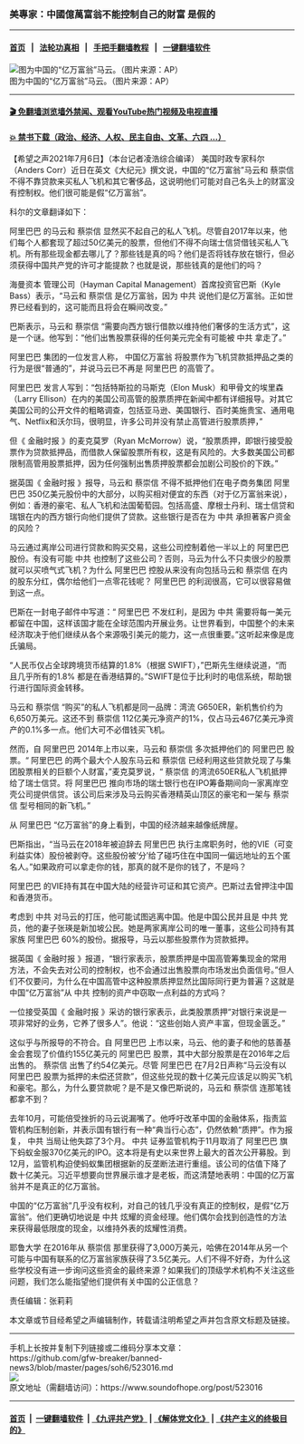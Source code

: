 ### 美專家：中國億萬富翁不能控制自己的財富 是假的
------------------------

#### [首页](https://github.com/gfw-breaker/banned-news3/blob/master/README.md) &nbsp;&nbsp;|&nbsp;&nbsp; [法轮功真相](https://github.com/begood0513/basic/blob/master/README.md)  &nbsp;&nbsp;|&nbsp;&nbsp; [手把手翻墙教程](https://github.com/gfw-breaker/guides/wiki)  &nbsp;&nbsp;|&nbsp;&nbsp; [一键翻墙软件](https://github.com/gfw-breaker/nogfw/blob/master/README.md)  



<div><img alt="图为中国的“亿万富翁”马云。（图片来源：AP）" src="https://img.soundofhope.org/2021-07/7-7-2-1625613015505.jpg"/>
<br/><figcaption class="caption">
 图为中国的“亿万富翁”马云。（图片来源：AP）
</figcaption></div><hr/>

#### [ 🎬  免翻墙浏览墙外禁闻、观看YouTube热门视频及电视直播](https://github.com/gfw-breaker/HelloWorld)

#### [ 💥  禁书下载（政治、经济、人权、民主自由、文革、六四 ...）](https://github.com/gfw-breaker/books/blob/master/README.md)

<div><div class="Content__Wrapper sc-1bvya0-0 grZQxZ">
 <p class="meta-top">
  <span class="meta">
   【希望之声2021年7月6日】（本台记者凌浩综合编译）
  </span>
  美国时政专家科尔（Anders Corr）近日在英文《大纪元》撰文说，中国的“亿万富翁”马云和
  <ok href="/term/173003">
   蔡崇信
  </ok>
  不得不靠贷款来买私人飞机和其它奢侈品，这说明他们可能对自己名头上的财富没有控制权。他们很可能是假“亿万富翁”。
 </p>
 <p>
  科尔的文章翻译如下：
 </p>
 <div class="AD_Embed__Wrap-sc-1xslmin-0 igMuqX module desktop">
  <div>
  </div>
 </div>
 <p>
  <ok href="/term/11852">
   阿里巴巴
  </ok>
  的马云和
  <ok href="/term/173003">
   蔡崇信
  </ok>
  显然买不起自己的私人飞机。尽管自2017年以来，他们每个人都套现了超过50亿美元的股票，但他们不得不向瑞士信贷借钱买私人飞机。所有那些现金都去哪儿了？那些钱是真的吗？他们是否将钱存放在银行，但必须获得中国共产党的许可才能提款？也就是说，那些钱真的是他们的吗？
 </p>
 <p>
  <ok href="/term/172043">
   海曼资本
  </ok>
  管理公司（Hayman Capital Management）首席投资官巴斯（Kyle Bass）表示，“马云和
  <ok href="/term/173003">
   蔡崇信
  </ok>
  是亿万富翁，因为
  <ok href="/term/1059">
   中共
  </ok>
  说他们是亿万富翁。正如世界已经看到的，这可能而且将会在瞬间改变。”
 </p>
 <p>
  巴斯表示，马云和
  <ok href="/term/173003">
   蔡崇信
  </ok>
  “需要向西方银行借款以维持他们奢侈的生活方式”，这是一个谜。他写到：“他们出售股票获得的任何美元完全有可能被
  <ok href="/term/1059">
   中共
  </ok>
  拿走了。”
 </p>
 <p>
  <ok href="/term/11852">
   阿里巴巴
  </ok>
  集团的一位发言人称，
  <ok href="/term/569558">
   中国亿万富翁
  </ok>
  将股票作为飞机贷款抵押品之类的行为是很“普通的”，并说马云已不再是
  <ok href="/term/11852">
   阿里巴巴
  </ok>
  的高管了。
 </p>
 <p>
  <ok href="/term/11852">
   阿里巴巴
  </ok>
  发言人写到：“包括特斯拉的马斯克（Elon Musk）和甲骨文的埃里森（Larry Ellison）在内的美国公司高管的股票质押在新闻中都有详细报导。对其它美国公司的公开文件的粗略调查，包括亚马逊、美国银行、百时美施贵宝、通用电气、Netflix和沃尔玛，很明显，许多公司并没有禁止高管进行股票质押，”
 </p>
 <p>
  但《
  <ok href="/term/17707">
   金融时报
  </ok>
  》的麦克莫罗（Ryan McMorrow）说，“股票质押，即银行接受股票作为贷款抵押品，而借款人保留股票所有权，这是有风险的。大多数美国公司都限制高管用股票抵押，因为任何强制出售质押股票都会加剧公司股价的下跌。”
 </p>
 <p>
  据英国《
  <ok href="/term/17707">
   金融时报
  </ok>
  》报导，马云和
  <ok href="/term/173003">
   蔡崇信
  </ok>
  不得不抵押他们在电子商务集团
  <ok href="/term/11852">
   阿里巴巴
  </ok>
  350亿美元股份中的大部分，以购买相对便宜的东西（对于亿万富翁来说），例如：香港的豪宅、私人飞机和法国葡萄园。包括高盛、摩根士丹利、瑞士信贷和瑞银在内的西方银行向他们提供了贷款。这些银行是否在为
  <ok href="/term/1059">
   中共
  </ok>
  承担著客户资金的风险？
 </p>
 <p>
  马云通过离岸公司进行贷款和购买交易，这些公司控制着他一半以上的
  <ok href="/term/11852">
   阿里巴巴
  </ok>
  股份。有没有可能
  <ok href="/term/1059">
   中共
  </ok>
  也控制了这些公司？否则，马云为什么不只卖很少的股票就可以买喷气式飞机？为什么
  <ok href="/term/11852">
   阿里巴巴
  </ok>
  控股从来没有向包括马云和
  <ok href="/term/173003">
   蔡崇信
  </ok>
  在内的股东分红，偶尔给他们一点零花钱呢？
  <ok href="/term/11852">
   阿里巴巴
  </ok>
  的利润很高，它可以很容易做到这一点。
 </p>
 <p>
  巴斯在一封电子邮件中写道：“
  <ok href="/term/11852">
   阿里巴巴
  </ok>
  不发红利，是因为
  <ok href="/term/1059">
   中共
  </ok>
  需要将每一美元都留在中国，这样该国才能在全球范围内开展业务。让世界看到，中国整个的未来经济取决于他们继续从各个来源吸引美元的能力，这一点很重要。”这听起来像是庞氏骗局。
 </p>
 <div class="AD_Embed__Wrap-sc-1xslmin-0 igMuqX module desktop">
  <div>
  </div>
 </div>
 <p>
  “人民币仅占全球跨境货币结算的1.8%（根据 SWIFT），”巴斯先生继续说道，“而且几乎所有的1.8% 都是在香港结算的。”SWIFT是位于比利时的电信系统，帮助银行进行国际资金转移。
 </p>
 <p>
  马云和
  <ok href="/term/173003">
   蔡崇信
  </ok>
  “购买”的私人飞机都是同一品牌：湾流 G650ER，新机售价约为6,650万美元。这还不到
  <ok href="/term/173003">
   蔡崇信
  </ok>
  112亿美元净资产的1%，仅占马云467亿美元净资产的0.1%多一点。他们大可不必借钱买飞机。
 </p>
 <p>
  然而，自
  <ok href="/term/11852">
   阿里巴巴
  </ok>
  2014年上市以来，马云和
  <ok href="/term/173003">
   蔡崇信
  </ok>
  多次抵押他们的
  <ok href="/term/11852">
   阿里巴巴
  </ok>
  股票。“
  <ok href="/term/11852">
   阿里巴巴
  </ok>
  的两个最大个人股东马云和
  <ok href="/term/173003">
   蔡崇信
  </ok>
  已经利用这些贷款兑现了与集团股票相关的巨额个人财富，”麦克莫罗说，“
  <ok href="/term/173003">
   蔡崇信
  </ok>
  的湾流650ER私人飞机抵押给了瑞士信贷。将
  <ok href="/term/11852">
   阿里巴巴
  </ok>
  推向市场的瑞士银行也在IPO筹备期间向一家离岸空壳公司提供信贷。该公司后来涉及马云购买香港精英山顶区的豪宅和一架与
  <ok href="/term/173003">
   蔡崇信
  </ok>
  型号相同的新飞机。”
 </p>
 <p>
  从
  <ok href="/term/11852">
   阿里巴巴
  </ok>
  “亿万富翁”的身上看到，中国的经济越来越像纸牌屋。
 </p>
 <p>
  巴斯指出，“当马云在2018年被迫辞去
  <ok href="/term/11852">
   阿里巴巴
  </ok>
  执行主席职务时，他的VIE（可变利益实体）股份被剥夺。这些股份被‘分’给了碰巧住在中国同一偏远地址的五个匿名人。”如果政府可以拿走你的钱，那真的就不是你的钱了，不是吗？
 </p>
 <p>
  <ok href="/term/11852">
   阿里巴巴
  </ok>
  的VIE持有其在中国大陆的经营许可证和其它资产。巴斯过去曾押注中国和香港货币。
 </p>
 <p>
  考虑到
  <ok href="/term/1059">
   中共
  </ok>
  对马云的打压，他可能试图逃离中国。他是中国公民并且是
  <ok href="/term/1059">
   中共
  </ok>
  党员，他的妻子张瑛是新加坡公民。她是两家离岸公司的唯一董事，这些公司持有其家族
  <ok href="/term/11852">
   阿里巴巴
  </ok>
  60%的股份。据报导，马云以那些股票作为贷款抵押。
 </p>
 <p>
  据英国《
  <ok href="/term/17707">
   金融时报
  </ok>
  》报道，“银行家表示，股票质押是中国高管筹集现金的常用方法，不会失去对公司的控制权，也不会通过出售股票向市场发出负面信号。”但人们不仅要问，为什么在中国高管中这种股票质押显然比国际同行更为普遍？这就是中国“亿万富翁”从
  <ok href="/term/1059">
   中共
  </ok>
  控制的资产中窃取一点利益的方式吗？
 </p>
 <p>
  一位接受英国《
  <ok href="/term/17707">
   金融时报
  </ok>
  》采访的银行家表示，此类股票质押“对银行来说是一项非常好的业务，它养了很多人”。他说：“这些创始人资产丰富，但现金匮乏。”
 </p>
 <p>
  这似乎与所报导的不符合。自
  <ok href="/term/11852">
   阿里巴巴
  </ok>
  上市以来，马云、他的妻子和他的慈善基金会套现了价值约155亿美元的
  <ok href="/term/11852">
   阿里巴巴
  </ok>
  股票，其中大部分股票是在2016年之后出售的。
  <ok href="/term/173003">
   蔡崇信
  </ok>
  出售了约54亿美元。尽管
  <ok href="/term/11852">
   阿里巴巴
  </ok>
  在7月2日声称“马云没有以
  <ok href="/term/11852">
   阿里巴巴
  </ok>
  股票为抵押的未偿还贷款”，但这些兑现的数十亿美元应该足以购买飞机和豪宅。那么，为什么要贷款呢？是不是又像巴斯说的，马云和
  <ok href="/term/173003">
   蔡崇信
  </ok>
  连那笔钱都拿不到？
 </p>
 <div class="AD_Embed__Wrap-sc-1xslmin-0 igMuqX module desktop">
  <div>
  </div>
 </div>
 <p>
  去年10月，可能倍受挫折的马云说漏嘴了。他呼吁改革中国的金融体系，指责监管机构压制创新，并表示国有银行有一种“典当行心态”，仍然依赖“质押”。作为报复，
  <ok href="/term/1059">
   中共
  </ok>
  当局让他失踪了3个月。
  <ok href="/term/1059">
   中共
  </ok>
  证券监管机构于11月取消了
  <ok href="/term/11852">
   阿里巴巴
  </ok>
  旗下蚂蚁金服370亿美元的IPO。这本将是有史以来世界上最大的首次公开募股。到12月，监管机构迫使蚂蚁集团根据新的反垄断法进行重组。该公司的估值下降了数十亿美元。习近平想要向世界展示谁才是老板，而这清楚地表明：中国的亿万富翁并不是真正的亿万富翁。
 </p>
 <p>
  中国的“亿万富翁”几乎没有权利，对自己的钱几乎没有真正的控制权，是假“亿万富翁”。他们更确切地说是
  <ok href="/term/1059">
   中共
  </ok>
  炫耀的资金经理。他们偶尔会找到创造性的方法来获得最低限度的现金，以维持外表的炫耀性消费。
 </p>
 <p>
  <ok href="/term/4957">
   耶鲁大学
  </ok>
  在2016年从
  <ok href="/term/173003">
   蔡崇信
  </ok>
  那里获得了3,000万美元，哈佛在2014年从另一个可能与中国有联系的亿万富翁家族获得了3.5亿美元。人们不得不好奇，为什么这些学校没有进一步询问这些资金的最终来源？如果我们的顶级学术机构不关注这些问题，我们怎么能指望他们提供有关中国的公正信息？
 </p>
 <p class="meta-btm">
  责任编辑：张莉莉
 </p>
 <p class="meta-btm">
  本文章或节目经希望之声编辑制作，转载请注明希望之声并包含原文标题及链接。
 </p>
</div>
</div>
<hr/>
手机上长按并复制下列链接或二维码分享本文章：<br/>
https://github.com/gfw-breaker/banned-news3/blob/master/pages/soh6/523016.md <br/>
<a href='https://github.com/gfw-breaker/banned-news3/blob/master/pages/soh6/523016.md'><img src='https://github.com/gfw-breaker/banned-news3/blob/master/pages/soh6/523016.md.png'/></a> <br/>
原文地址（需翻墙访问）：https://www.soundofhope.org/post/523016


------------------------
#### [首页](https://github.com/gfw-breaker/banned-news3/blob/master/README.md) &nbsp;|&nbsp; [一键翻墙软件](https://github.com/gfw-breaker/nogfw/blob/master/README.md) &nbsp;| [《九评共产党》](https://github.com/gfw-breaker/9ping.md/blob/master/README.md#九评之一评共产党是什么) | [《解体党文化》](https://github.com/gfw-breaker/jtdwh.md/blob/master/README.md) | [《共产主义的终极目的》](https://github.com/gfw-breaker/gczydzjmd.md/blob/master/README.md)


<img src='http://gfw-breaker.win/banned-news3/pages/soh6/523016.md' width='0px' height='0px'/>